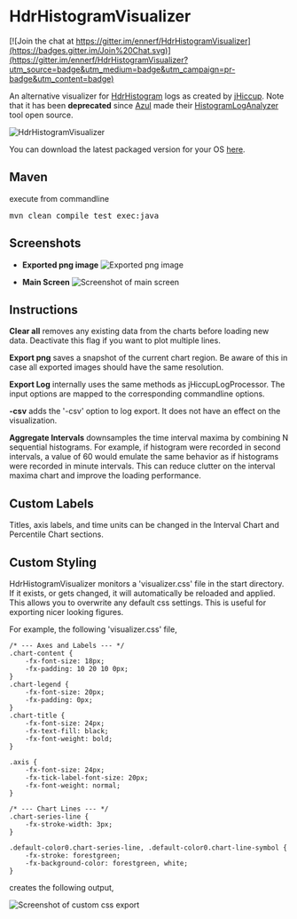 HdrHistogramVisualizer
========

[![Join the chat at https://gitter.im/ennerf/HdrHistogramVisualizer](https://badges.gitter.im/Join%20Chat.svg)](https://gitter.im/ennerf/HdrHistogramVisualizer?utm_source=badge&utm_medium=badge&utm_campaign=pr-badge&utm_content=badge)

An alternative visualizer for [HdrHistogram](https://github.com/HdrHistogram/HdrHistogram) logs as created by [jHiccup](https://github.com/giltene/jHiccup). Note that it has been **deprecated** since [Azul](http://www.azulsystems.com/product/jHiccup) made their [HistogramLogAnalyzer](https://github.com/HdrHistogram/HistogramLogAnalyzer) tool open source.

![HdrHistogramVisualizer](https://ennerf.github.io/HdrHistogramVisualizer/icon.png)

You can download the latest packaged version for your OS [here](https://ennerf.github.io/HdrHistogramVisualizer/download.html).


<h2>Maven</h2>
execute from commandline
<pre>mvn clean compile test exec:java</pre>

<h2>Screenshots</h2>

* **Exported png image**
![Exported png image](https://ennerf.github.io/HdrHistogramVisualizer/screenshots/chart-export-2.png)

* **Main Screen**
![Screenshot of main screen](https://ennerf.github.io/HdrHistogramVisualizer/screenshots/main-view2.png)

<h2>Instructions</h2>

**Clear all** removes any existing data from the charts before loading new data. Deactivate this flag if you want to plot multiple lines.

**Export png** saves a snapshot of the current chart region. Be aware of this in case all exported images should have the same resolution.

**Export Log** internally uses the same methods as jHiccupLogProcessor. The input options are mapped to the corresponding commandline options.

**-csv** adds the '-csv' option to log export. It does not have an effect on the visualization.

**Aggregate Intervals** downsamples the time interval maxima by combining N sequential histograms. For example, if histogram were recorded in second intervals, a value of 60 would emulate the same behavior as if histograms were recorded in minute intervals. This can reduce clutter on the interval maxima chart and improve the loading performance.

<h2>Custom Labels</h2>

Titles, axis labels, and time units can be changed in the Interval Chart and Percentile Chart sections.

<h2>Custom Styling</h2>

HdrHistogramVisualizer monitors a 'visualizer.css' file in the start directory. If it exists, or gets changed, it will automatically be reloaded and applied. This allows you to overwrite any default css settings. This is useful for exporting nicer looking figures.

For example, the following 'visualizer.css' file,

```
/* --- Axes and Labels --- */
.chart-content {
	-fx-font-size: 18px;
    -fx-padding: 10 20 10 0px;
}
.chart-legend {
	-fx-font-size: 20px;
    -fx-padding: 0px;
}
.chart-title {
	-fx-font-size: 24px;
    -fx-text-fill: black;
    -fx-font-weight: bold;
}

.axis {
	-fx-font-size: 24px;
    -fx-tick-label-font-size: 20px;
    -fx-font-weight: normal;
}

/* --- Chart Lines --- */
.chart-series-line {
    -fx-stroke-width: 3px;
}

.default-color0.chart-series-line, .default-color0.chart-line-symbol {
    -fx-stroke: forestgreen;
	-fx-background-color: forestgreen, white;
}
```

creates the following output,

![Screenshot of custom css export](https://ennerf.github.io/HdrHistogramVisualizer/screenshots/chart-export-custom.png)


